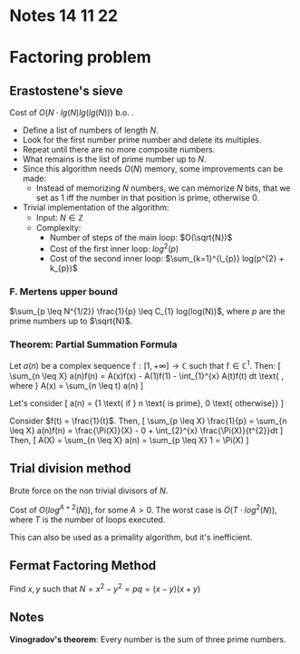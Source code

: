 # Notes 14 11 22
# Factoring problem
## Erastostene's sieve
Cost of $O(N \cdot lg(N) lg(lg(N)))$ b.o. .
 * Define a list of numbers of length $N$.
 * Look for the first number prime number and delete its multiples.
 * Repeat until there are no more composite numbers.
 * What remains is the list of prime number up to $N$.
 * Since this algorithm needs $O(N)$ memory, some improvements can be made:
     * Instead of memorizing $N$ numbers, we can memorize $N$ bits, that we set as $1$ iff the number in that position is prime, otherwise $0$.
 * Trivial implementation of the algorithm:
     * Input: $N \in \mathbb{Z}$
     * Complexity:
         * Number of steps of the main loop: $O(\sqrt{N})$
         * Cost of the first inner loop: $log^{2}(p)$
         * Cost of the second inner loop: $\sum_{k=1}^{l_{p}} log(p^{2} + k_{p})$
### F. Mertens upper bound
$\sum_{p \leq N^{1/2}} \frac{1}{p} \leq C_{1} log(log(N))$, where $p$ are the prime numbers up to $\sqrt{N}$.

### Theorem: **Partial Summation Formula**
Let $a(n)$ be a complex sequence $\mathbb{f}: [1, +\infty] \rightarrow \mathbb{C}$ such that $\mathbb{f} \in \mathbb{C}^{1}$. Then:
\[
\sum_{n \leq X} a(n)f(n) = A(x)f(x) - A(1)f(1) -  \int_{1}^{x} A(t)f(t) dt \text{ , where } A(x) = \sum_{n \leq t} a(n)
\]

Let's consider
\[
a(n) = \{1 \text{ if } n \text{ is prime}, 0 \text{ otherwise}\}
\]

Consider $f(t) = \frac{1}{t}$.
Then,
\[
\sum_{p \leq X} \frac{1}{p} = \sum_{n \leq X} a(n)f(n) = \frac{\Pi(X)}{X} - 0 + \int_{2}^{x} \frac{\Pi(X)}{t^{2}}dt
\]
Then,
\[
A(X) = \sum_{n \leq X} a(n) = \sum_{p \leq X} 1 = \Pi(X)
\]

## Trial division method
Brute force on the non trivial divisors of $N$.

Cost of $O(log^{A+2}(N))$, for some $A > 0$. The worst case is $O(T \cdot log^{2}(N))$, where $T$ is the number of loops executed.

This can also be used as a primality algorithm, but it's inefficient.

## Fermat Factoring Method
Find $x,y$ such that $N = x^2 - y^2 = pq = (x-y)(x+y)$

## Notes
**Vinogradov's theorem**: Every number is the sum of three prime numbers.
